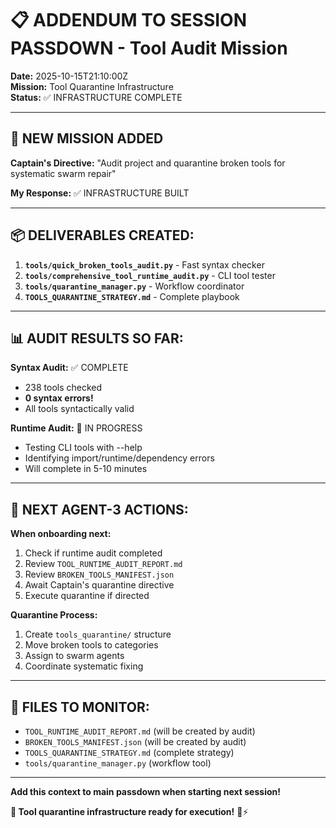 # 📋 ADDENDUM TO SESSION PASSDOWN - Tool Audit Mission

**Date:** 2025-10-15T21:10:00Z  
**Mission:** Tool Quarantine Infrastructure  
**Status:** ✅ INFRASTRUCTURE COMPLETE

---

## 🎯 NEW MISSION ADDED

**Captain's Directive:** "Audit project and quarantine broken tools for systematic swarm repair"

**My Response:** ✅ INFRASTRUCTURE BUILT

---

## 📦 DELIVERABLES CREATED:

1. **`tools/quick_broken_tools_audit.py`** - Fast syntax checker
2. **`tools/comprehensive_tool_runtime_audit.py`** - CLI tool tester
3. **`tools/quarantine_manager.py`** - Workflow coordinator
4. **`TOOLS_QUARANTINE_STRATEGY.md`** - Complete playbook

---

## 📊 AUDIT RESULTS SO FAR:

**Syntax Audit:** ✅ COMPLETE
- 238 tools checked
- **0 syntax errors!**
- All tools syntactically valid

**Runtime Audit:** 🔄 IN PROGRESS
- Testing CLI tools with --help
- Identifying import/runtime/dependency errors
- Will complete in 5-10 minutes

---

## 🚀 NEXT AGENT-3 ACTIONS:

**When onboarding next:**
1. Check if runtime audit completed
2. Review `TOOL_RUNTIME_AUDIT_REPORT.md`
3. Review `BROKEN_TOOLS_MANIFEST.json`
4. Await Captain's quarantine directive
5. Execute quarantine if directed

**Quarantine Process:**
1. Create `tools_quarantine/` structure
2. Move broken tools to categories
3. Assign to swarm agents
4. Coordinate systematic fixing

---

## 📁 FILES TO MONITOR:

- `TOOL_RUNTIME_AUDIT_REPORT.md` (will be created by audit)
- `BROKEN_TOOLS_MANIFEST.json` (will be created by audit)
- `TOOLS_QUARANTINE_STRATEGY.md` (complete strategy)
- `tools/quarantine_manager.py` (workflow tool)

---

**Add this context to main passdown when starting next session!**

**🐝 Tool quarantine infrastructure ready for execution!** 🔧⚡

